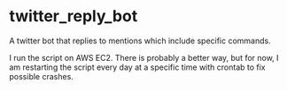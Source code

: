 # twitter_reply_bot
A twitter bot that replies to mentions which include specific commands.

I run the script on AWS EC2. There is probably a better way, but for now, I am restarting the script every day at a specific time with crontab to fix possible crashes.
